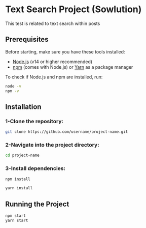 # Text Search Project (Sowlution)

This test is related to text search within posts

## Prerequisites

Before starting, make sure you have these tools installed:

- [Node.js](https://nodejs.org/) (v14 or higher recommended)
- [npm](https://www.npmjs.com/) (comes with Node.js) or [Yarn](https://yarnpkg.com/) as a package manager

To check if Node.js and npm are installed, run:



```bash
node -v
npm -v
```

## Installation

### 1-Clone the repository:

```bash
git clone https://github.com/username/project-name.git
```

### 2-Navigate into the project directory:
```bash
cd project-name
```

### 3-Install dependencies:
```bash
npm install

yarn install
```

## Running the Project

```bash
npm start
yarn start
```

